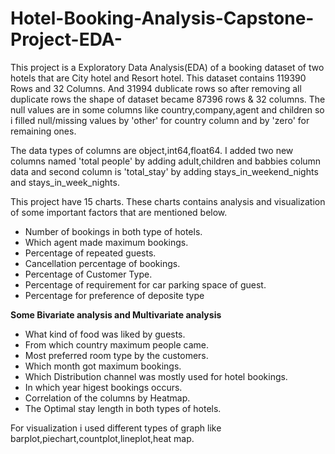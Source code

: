 # Hotel-Booking-Analysis-Capstone-Project-EDA- 
This project is a Exploratory Data Analysis(EDA) of a booking dataset of two hotels that are City hotel and Resort hotel.
This dataset contains 119390 Rows and 32 Columns. And 31994 dublicate rows so after removing all duplicate rows the shape of dataset became 87396 rows & 32 columns. The null values are in some columns like country,company,agent and children so i filled null/missing values by 'other' for country column and by 'zero' for remaining ones.

The data types of columns are object,int64,float64. I added two new columns named 'total people' by adding adult,children and babbies column data and second column is 'total_stay' by adding stays_in_weekend_nights and stays_in_week_nights.

This project have 15 charts. These charts contains analysis and visualization of some important factors that are mentioned below.
* Number of bookings in both type of hotels.
* Which agent made maximum bookings.
* Percentage of repeated guests.
* Cancellation percentage of bookings.
* Percentage of Customer Type.
* Percentage of requirement for car parking space of guest.
* Percentage for preference of deposite type

**Some Bivariate analysis and Multivariate analysis**

* What kind of food was liked by guests.
* From which country maximum people came.
* Most preferred room type by the customers.
* Which month got maximum bookings.
* Which Distribution channel was mostly used for hotel bookings.
* In which year higest bookings occurs.
* Correlation of the columns by Heatmap.
* The Optimal stay length in both types of hotels. 

For visualization i used different types of graph like barplot,piechart,countplot,lineplot,heat map.
